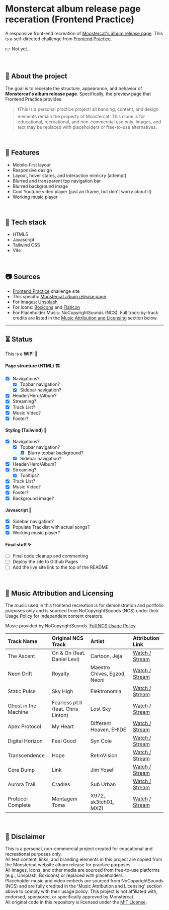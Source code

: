 # Monstercat album release page receration (Frontend Practice) 

A responsive front-end recreation of [Monstercat's album release page](https://www.monstercat.com/release/MCLP017). This is a self-directed challenge from [Frontend Practice](https://www.frontendpractice.com/projects/monstercat).

👉 Not yet...

<br>

## 📌 About the project

The goal is to recerate the structure, appearance, and behavior of **Monstercat's album release page**. Specifically, the preview page that Frontend Practice provides.

> ❗This is a personal practice project! all banding, content, and design elements remain the property of Monstercat. This clone is for educational, recreational, and non-commercial use only.
> Images, and text may be replaced with placeholders or free-to-use alternatives.

<br>

## 🍮 Features

- Mobile-first layout
- Responsive design
- Layout, hover states, and interaction mimicry (attempt)
- Blurred and transparent top navigation bar
- Blurred background image
- Cool Youtube video player (just an iframe, but don't worry about it)
- Working music player

<br>

## 🔧 Tech stack

- HTML5
- Javascript
- Tailwind CSS
- Vite

<br>

## 📷 Sources

- [Frontend Practice](https://www.frontendpractice.com/projects/monstercat) challenge site
- This specific [Monstercat album release page](https://www.monstercat.com/release/MCLP017)
- For images: [Unsplash](https://unsplash.com/)
- For icons: [Boxicons](https://boxicons.com/) and [Flaticon](https://www.flaticon.com/)
- For Placeholder Music: NoCopyrightSounds (NCS). Full track-by-track credits are listed in the [Music Attribution and Licensing](#🎵-music-attribution-and-licensing) section below.

---

## ⏳ Status

This is a **WIP**! 🤫

#### Page structure (HTML) 🏗️
- [x] Navigations?
  - [x] Topbar navigation?
  - [x] Sidebar navigation?
- [x] Header/Hero/Album?
- [x] Streaming?
- [x] Track List?
- [x] Music Video?
- [x] Footer?

#### Styling (Tailwind) 🎨
- [x] Navigations?
  - [x] Topbar navigation?
    - [x] Blurry topbar background?
  - [x] Sidebar navigation?
- [x] Header/Hero/Album?
- [x] Streaming?
  - [x] Tooltips?
- [x] Track List?
- [x] Music Video?
- [x] Footer?
- [x] Background image?

#### Javascript 🌚
- [x] Sidebar navigation?
- [x] Populate Tracklist with actual songs?
- [x] Working music player?

#### Final stuff ✨
- [ ] Final code cleanup and commenting
- [ ] Deploy the site to Github Pages
- [ ] Add the live site link to the top of the README

<br>

<a id="🎵-music-attribution-and-licensing"></a>
## 🎵 Music Attribution and Licensing

The music used in this frontend recreation is for demonstration and portfolio purposes only and is sourced from NoCopyrightSounds (NCS) under their Usage Policy for independent content creators.

Music provided by NoCopyrightSounds. [Full NCS Usage Policy](https://ncs.io/usage-policy)

| Track Name | Original NCS Track | Artist | Attribution Link |
| :--- | :--- | :--- | :--- |
| The Ascent | On & On (feat. Daniel Levi) | Cartoon, Jéja | [Watch / Stream](https://ncs.io/OnAndOn) |
| Neon Drift | Royalty |  Maestro Chives, Egzod, Neoni  | [Watch / Stream](https://ncs.io/Royalty) |
| Static Pulse | Sky High | Elektronomia | [Watch / Stream](https://ncs.io/SkyHigh) |
| Ghost in the Machine | Fearless pt.II (feat. Chris Linton) | Lost Sky | [Watch / Stream](https://ncs.io/Fearless2) |
| Apex Protocol | My Heart | Different Heaven, EH!DE | [Watch / Stream](https://ncs.io/MyHeart) |
| Digital Horizon | Feel Good | Syn Cole | [Watch / Stream](https://ncs.io/FeelGood) |
| Transcendence | Hope | RetroVision | [Watch / Stream](https://ncs.io/RVHope) |
| Core Dump | Link | Jim Yosef | [Watch / Stream](https://ncs.io/Link) |
| Aurora Trail | Cradles | Sub Urban | [Watch / Stream](https://ncs.io/Cradles) |
| Protocol Complete | Montagem Toma  |  X972, sk3tch01, MXZI  | [Watch / Stream](https://ncs.io/MontagemToma) |

<br>

## 📝 Disclaimer

This is a personal, non-commercial project created for educational and recreational purposes only.  
All text content, links, and branding elements in this project are copied from the Monstercat website album release for practice purposes.  
All images, icons, and other media are sourced from free-to-use platforms (e.g., Unsplash, Boxicons) or replaced with placeholders.  
Placeholder music and video embeds are sourced from NoCopyrightSounds (NCS) and are fully credited in the 'Music Attribution and Licensing' section above to comply with their usage policy.
This project is not affiliated with, endorsed, sponsored, or specifically approved by Monstercat.  
All original code in this repository is licensed under the [MIT License](LICENSE).